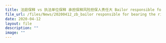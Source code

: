 ```yaml
---
title: 法庭保释 vs 执法单位保释 承担保释风险担保人责任大 Bailor responsible for bearing the risk of bail
file_url: /files/News/20200412_zb_bailor responsible for bearing the risk of bail.pdf
date: 2020-04-12
layout: file
description: ""
image: ""
---
```

